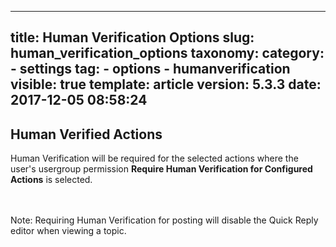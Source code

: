 
---
title: Human Verification Options
slug: human_verification_options
taxonomy:
    category:
        - settings
    tag:
        - options
        - humanverification
visible: true
template: article
version: 5.3.3
date: 2017-12-05 08:58:24
---

## Human Verified Actions
Human Verification will be required for the selected actions where the user's usergroup permission <strong>Require Human Verification for Configured Actions</strong> is selected.

<br /><br />Note: Requiring Human Verification for posting will disable the Quick Reply editor when viewing a topic.



